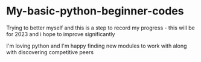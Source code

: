 # My-basic-python-beginner-codes
Trying to better myself and this is a step to record my progress - this will be for 2023 and i hope to improve significantly

I'm loving python and I'm happy finding new modules to work with along with discovering competitive peers
